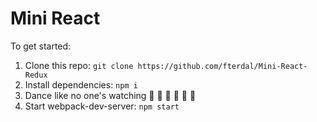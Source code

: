 # Mini React

To get started:

1. Clone this repo: `git clone https://github.com/fterdal/Mini-React-Redux`
2. Install dependencies: `npm i`
3. Dance like no one's watching 🕺 💃 🕺 💃 🕺 💃 
4. Start webpack-dev-server: `npm start`
